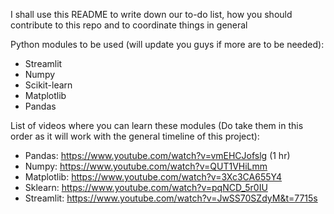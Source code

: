I shall use this README to write down our to-do list, how you should contribute to this repo and to coordinate things in general

Python modules to be used (will update you guys if more are to be needed):
- Streamlit
- Numpy
- Scikit-learn
- Matplotlib
- Pandas

List of videos where you can learn these modules (Do take them in this order as it will work with the general timeline of this project):
- Pandas: https://www.youtube.com/watch?v=vmEHCJofslg (1 hr)
- Numpy: https://www.youtube.com/watch?v=QUT1VHiLmm
- Matplotlib: https://www.youtube.com/watch?v=3Xc3CA655Y4
- Sklearn: https://www.youtube.com/watch?v=pqNCD_5r0IU
- Streamlit: https://www.youtube.com/watch?v=JwSS70SZdyM&t=7715s
